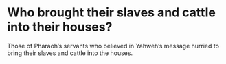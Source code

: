 # Who brought their slaves and cattle into their houses?

Those of Pharaoh’s servants who believed in Yahweh’s message hurried to bring their slaves and cattle into the houses.

